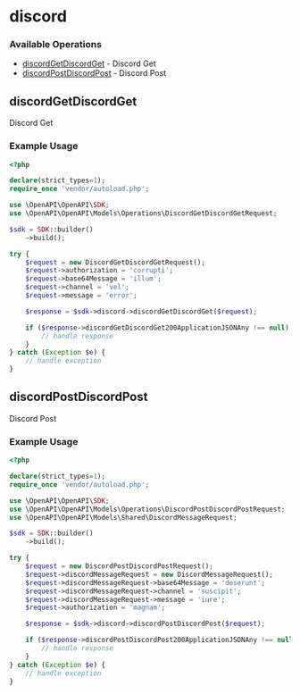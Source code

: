 # discord

### Available Operations

* [discordGetDiscordGet](#discordgetdiscordget) - Discord Get
* [discordPostDiscordPost](#discordpostdiscordpost) - Discord Post

## discordGetDiscordGet

Discord Get

### Example Usage

```php
<?php

declare(strict_types=1);
require_once 'vendor/autoload.php';

use \OpenAPI\OpenAPI\SDK;
use \OpenAPI\OpenAPI\Models\Operations\DiscordGetDiscordGetRequest;

$sdk = SDK::builder()
    ->build();

try {
    $request = new DiscordGetDiscordGetRequest();
    $request->authorization = 'corrupti';
    $request->base64Message = 'illum';
    $request->channel = 'vel';
    $request->message = 'error';

    $response = $sdk->discord->discordGetDiscordGet($request);

    if ($response->discordGetDiscordGet200ApplicationJSONAny !== null) {
        // handle response
    }
} catch (Exception $e) {
    // handle exception
}
```

## discordPostDiscordPost

Discord Post

### Example Usage

```php
<?php

declare(strict_types=1);
require_once 'vendor/autoload.php';

use \OpenAPI\OpenAPI\SDK;
use \OpenAPI\OpenAPI\Models\Operations\DiscordPostDiscordPostRequest;
use \OpenAPI\OpenAPI\Models\Shared\DiscordMessageRequest;

$sdk = SDK::builder()
    ->build();

try {
    $request = new DiscordPostDiscordPostRequest();
    $request->discordMessageRequest = new DiscordMessageRequest();
    $request->discordMessageRequest->base64Message = 'deserunt';
    $request->discordMessageRequest->channel = 'suscipit';
    $request->discordMessageRequest->message = 'iure';
    $request->authorization = 'magnam';

    $response = $sdk->discord->discordPostDiscordPost($request);

    if ($response->discordPostDiscordPost200ApplicationJSONAny !== null) {
        // handle response
    }
} catch (Exception $e) {
    // handle exception
}
```
